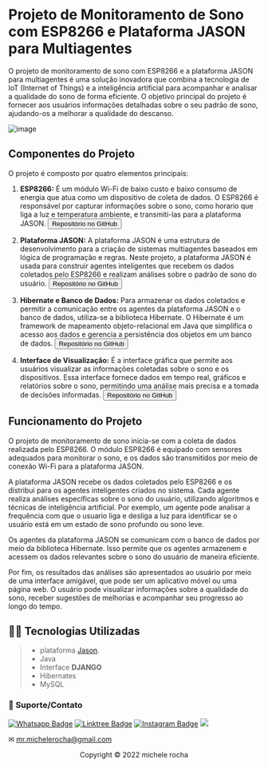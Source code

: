 # Projeto de Monitoramento de Sono com ESP8266 e Plataforma JASON para Multiagentes

O projeto de monitoramento de sono com ESP8266 e a plataforma JASON para multiagentes é uma solução inovadora que combina a tecnologia de IoT (Internet of Things) e a inteligência artificial para acompanhar e analisar a qualidade do sono de forma eficiente. O objetivo principal do projeto é fornecer aos usuários informações detalhadas sobre o seu padrão de sono, ajudando-os a melhorar a qualidade do descanso.

![image](https://github.com/Mrmichelerocha/web-badhabits/assets/93664169/acde63bf-0e3f-42e8-89e9-2d9491b5fdcb )



## Componentes do Projeto

O projeto é composto por quatro elementos principais:

1. **ESP8266:** É um módulo Wi-Fi de baixo custo e baixo consumo de energia que atua como um dispositivo de coleta de dados. O ESP8266 é responsável por capturar informações sobre o sono, como horario que liga a luz e temperatura ambiente, e transmiti-las para a plataforma JASON. <a href="https://github.com/Mrmichelerocha/hard-lamp" target="_blank"><button>Repositório no GitHub</button></a>

2. **Plataforma JASON:** A plataforma JASON é uma estrutura de desenvolvimento para a criação de sistemas multiagentes baseados em lógica de programação e regras. Neste projeto, a plataforma JASON é usada para construir agentes inteligentes que recebem os dados coletados pelo ESP8266 e realizam análises sobre o padrão de sono do usuário. <a href="https://github.com/Mrmichelerocha/jason-badhabits" target="_blank"><button>Repositório no GitHub</button></a>

3. **Hibernate e Banco de Dados:** Para armazenar os dados coletados e permitir a comunicação entre os agentes da plataforma JASON e o banco de dados, utiliza-se a biblioteca Hibernate. O Hibernate é um framework de mapeamento objeto-relacional em Java que simplifica o acesso aos dados e gerencia a persistência dos objetos em um banco de dados. <a href="https://github.com/Mrmichelerocha/jason-badhabits" target="_blank"><button>Repositório no GitHub</button></a>

4. **Interface de Visualização:** É a interface gráfica que permite aos usuários visualizar as informações coletadas sobre o sono e os dispositivos. Essa interface fornece dados em tempo real, gráficos e relatórios sobre o sono, permitindo uma análise mais precisa e a tomada de decisões informadas. <a href="https://github.com/Mrmichelerocha/web-badhabits" target="_blank"><button>Repositório no GitHub</button></a>


## Funcionamento do Projeto

O projeto de monitoramento de sono inicia-se com a coleta de dados realizada pelo ESP8266. O módulo ESP8266 é equipado com sensores adequados para monitorar o sono, e os dados são transmitidos por meio de conexão Wi-Fi para a plataforma JASON.

A plataforma JASON recebe os dados coletados pelo ESP8266 e os distribui para os agentes inteligentes criados no sistema. Cada agente realiza análises específicas sobre o sono do usuário, utilizando algoritmos e técnicas de inteligência artificial. Por exemplo, um agente pode analisar a frequência com que o usuario liga e desliga a luz para identificar se o usuário está em um estado de sono profundo ou sono leve.

Os agentes da plataforma JASON se comunicam com o banco de dados por meio da biblioteca Hibernate. Isso permite que os agentes armazenem e acessem os dados relevantes sobre o sono do usuário de maneira eficiente.

Por fim, os resultados das análises são apresentados ao usuário por meio de uma interface amigável, que pode ser um aplicativo móvel ou uma página web. O usuário pode visualizar informações sobre a qualidade do sono, receber sugestões de melhorias e acompanhar seu progresso ao longo do tempo.


## 👨‍💻 Tecnologias Utilizadas

> - plataforma [Jason](https://jason.sourceforge.net/).
> - Java
> - Interface **DJANGO**
> - Hibernates
> - MySQL



### 🤝 Suporte/Contato

[![Whatsapp Badge](https://img.shields.io/badge/WhatsApp-25D366?style=for-the-badge&logo=whatsapp&logoColor=white)](https://wa.me/5511951864397)
[![Linktree Badge](https://img.shields.io/badge/linktree-39E09B?style=for-the-badge&logo=linktree&logoColor=white)](https://linktr.ee/mrmichelerocha)
[![Instagram Badge](https://img.shields.io/badge/Instagram-E4405F?style=for-the-badge&logo=instagram&logoColor=white)](https://www.instagram.com/mr.michelerocha/?hl=pt-br)
  <a href="https://www.linkedin.com/in/enc-michele-rocha/" target="_blank"><img src="https://img.shields.io/badge/-LinkedIn-%230077B5?style=for-the-badge&logo=linkedin&logoColor=white" target="_blank"></a>  

✉ mr.michelerocha@gmail.com
<p align="center">Copyright © 2022 michele rocha</p>
